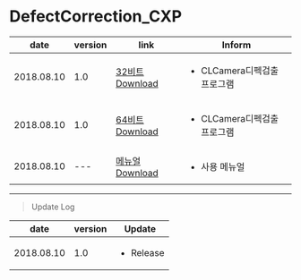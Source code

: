# DefectCorrection_CXP

| date | version | link | Inform |
|---|---|---|---|
| 2018.08.10 | 1.0 | [32비트 Download](https://github.com/CREVIS/Camera/raw/master/Tools/DefectCorrection_CXP/DefectCorrection_CXP_v1.0_x86.zip)| <ul><li>CLCamera디펙검출 프로그램<br/></li> |
| 2018.08.10 | 1.0 | [64비트 Download](https://github.com/CREVIS/Camera/raw/master/Tools/DefectCorrection_CXP/DefectCorrection_CXP_v1.0_x64.zip)| <ul><li>CLCamera디펙검출 프로그램<br/></li> |
| 2018.08.10 | --- | [메뉴얼 Download](https://github.com/CREVIS/Camera/raw/master/Tools/DefectCorrection_CXP/DefectCorrection_CXP%EB%A9%94%EB%89%B4%EC%96%BC.pdf)| <ul><li> 사용 메뉴얼<br/></li> |
  
  
  
  
---------------
>Update Log

| date | version | Update |
|---|---|---|
| 2018.08.10 |1.0| <ul><li> Release <br/></li> |
